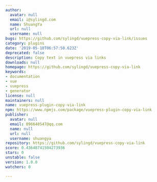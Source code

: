 ```yaml
---
author:
  avatar: null
  email: i@sylingd.com
  name: ShuangYa
  url: null
  username: null
bugs: https://github.com/sylingd/vuepress-copy-via-link/issues
category: plugins
date: '2019-05-18T06:57:50.623Z'
deprecated: false
description: Copy text in vuepress via links
downloads: null
homepage: https://github.com/sylingd/vuepress-copy-via-link
keywords:
- documentation
- vue
- vuepress
- generator
license: null
maintainers: null
name: vuepress-plugin-copy-via-link
npm: https://www.npmjs.com/package/vuepress-plugin-copy-via-link
publisher:
  avatar: null
  email: 896640547@qq.com
  name: null
  url: null
  username: shuangya
repository: https://github.com/sylingd/vuepress-copy-via-link
score: 0.43648741504273936
stars: 0
unstable: false
version: 1.0.0
watchers: 0

---
```


